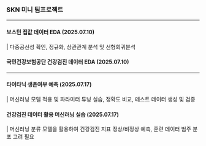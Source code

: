 ### SKN 미니 팀프로젝트
---
#### 보스턴 집값 데이터 EDA (2025.07.10)
| 다중공선성 확인, 정규화, 상관관계 분석 및 선형회귀분석
#### 국민건강보험공단 건강검진 데이터 EDA (2025.07.10)
---
#### 타이타닉 생존여부 예측 (2025.07.17)
| 머신러닝 모델 적용 및 파라미터 튜닝 실습, 정확도 비교, 테스트 데이터 생성 및 검증
#### 건강검진 데이터 활용 머신러닝 실습 (2025.07.17)
| 머신러닝 분류 모델을 활용하여 건강검진 지표 정상/비정상 예측, 훈련 데이터 범주 분포 고려 필요 
